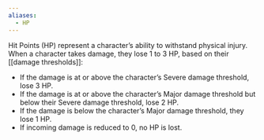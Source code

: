 ```yaml
---
aliases:
  - HP
---
```

Hit Points (HP) represent a character’s ability to withstand physical injury. When a character takes damage, they lose 1 to 3 HP, based on their [[damage thresholds]]:

- If the damage is at or above the character’s Severe damage threshold, lose 3 HP.
- If the damage is at or above the character’s Major damage threshold but below their Severe damage threshold, lose 2 HP.
- If the damage is below the character’s Major damage threshold, they lose 1 HP.
- If incoming damage is reduced to 0, no HP is lost.